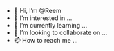 - 👋 Hi, I’m @Reem
- 👀 I’m interested in ...
- 🌱 I’m currently learning ...
- 💞️ I’m looking to collaborate on ...
- 📫 How to reach me ...

<!---
Rereem/Rereem is a ✨ special ✨ repository because its `README.md` (this file) appears on your GitHub profile.
You can click the Preview link to take a look at your changes.
--->
